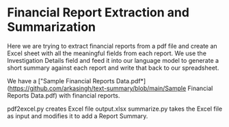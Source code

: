 # Financial Report Extraction and Summarization

Here we are trying to extract financial reports from a pdf file and create an Excel sheet with all the meaningful fields from each report.
We use the Investigation Details field and feed it into our language model to generate a short summary against each report and write that back to our spreadsheet.

We have a ["Sample Financial Reports Data.pdf*](https://github.com/arkasingh/text-summary/blob/main/Sample Financial Reports Data.pdf)
with financial reports.

pdf2excel.py creates Excel file output.xlsx
summarize.py takes the Excel file as input and modifies it to add a Report Summary.
